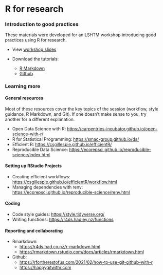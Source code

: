 # R for research

### Introduction to good practices

These materials were developed for an LSHTM workshop introducing good practices using R for research.

- View [workshop slides](https://docs.google.com/presentation/d/1JvwDl79NHyAVp_u0KgF3MVIP6RuDPa08qmAUW3wyHdM/edit#slide=id.g2b9763de157_0_75)

- Download the tutorials:
  - [R Markdown](tutorials/Rmarkdown-intro.Rmd)
  - [Github](tutorials/Github-intro.Rmd)

 ### Learning more

#### General resources

Most of these resources cover the key topics of the session (workflow, style guidance, R Markdown, and Git). If one doesn’t make sense to you, try another for a different explanation.

- Open Data Science with R: https://carpentries-incubator.github.io/open-science-with-r/ 
- R for Statistical Programming: https://smac-group.github.io/ds/
- Efficient R: https://csgillespie.github.io/efficientR/
- Reproducible Data Science: https://ecorepsci.github.io/reproducible-science/index.html 

#### Setting up RStudio Projects

- Creating efficient workflows: https://csgillespie.github.io/efficientR/workflow.html 
- Managing dependencies with renv: https://ecorepsci.github.io/reproducible-science/renv.html

#### Coding

- Code style guides: https://style.tidyverse.org/
- Writing functions: https://r4ds.hadley.nz/functions 

#### Reporting and collaborating

- Rmarkdown:
  - https://r4ds.had.co.nz/r-markdown.html 
  - https://rmarkdown.rstudio.com/docs/articles/rmarkdown.html 
- Github:
  - https://rfortherestofus.com/2021/02/how-to-use-git-github-with-r 
  - https://happygitwithr.com 


